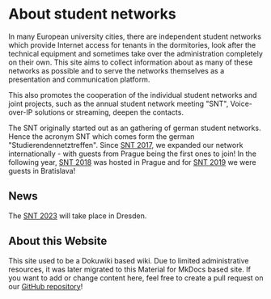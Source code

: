 # About student networks

In many European university cities, there are independent student networks which provide Internet access for tenants in the dormitories, look after the technical equipment and sometimes take over the administration completely on their own. This site aims to collect information about as many of these networks as possible and to serve the networks themselves as a presentation and communication platform.

This also promotes the cooperation of the individual student networks and joint projects, such as the annual student network meeting "SNT", Voice-over-IP solutions or streaming, deepen the contacts.

The SNT originally started out as an gathering of german student networks. Hence the acronym SNT which comes form the german "Studierendennetztreffen". Since [SNT 2017](/SNT/SNT2017), we expanded our network internationally - with guests from Prague being the first ones to join! In the following year, [SNT 2018](/SNT/SNT2018) was hosted in Prague and for [SNT 2019](/SNT/SNT2019) we were guests in Bratislava!

## News

The [SNT 2023](/SNT/SNT2023) will take place in Dresden.

## About this Website

This site used to be a Dokuwiki based wiki. Due to limited administrative resources, it was later migrated to this Material for MkDocs based site. If you want to add or change content here, feel free to create a pull request on our [GitHub repository](https://github.com/studnetze/studnetze-website)!